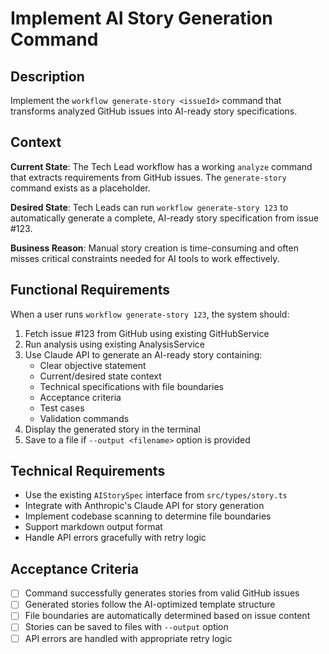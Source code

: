 # Implement AI Story Generation Command

## Description

Implement the `workflow generate-story <issueId>` command that transforms analyzed GitHub issues into AI-ready story specifications.

## Context

**Current State**: The Tech Lead workflow has a working `analyze` command that extracts requirements from GitHub issues. The `generate-story` command exists as a placeholder.

**Desired State**: Tech Leads can run `workflow generate-story 123` to automatically generate a complete, AI-ready story specification from issue #123.

**Business Reason**: Manual story creation is time-consuming and often misses critical constraints needed for AI tools to work effectively.

## Functional Requirements

When a user runs `workflow generate-story 123`, the system should:

1. Fetch issue #123 from GitHub using existing GitHubService
2. Run analysis using existing AnalysisService  
3. Use Claude API to generate an AI-ready story containing:
   - Clear objective statement
   - Current/desired state context
   - Technical specifications with file boundaries
   - Acceptance criteria
   - Test cases
   - Validation commands
4. Display the generated story in the terminal
5. Save to a file if `--output <filename>` option is provided

## Technical Requirements

- Use the existing `AIStorySpec` interface from `src/types/story.ts`
- Integrate with Anthropic's Claude API for story generation
- Implement codebase scanning to determine file boundaries
- Support markdown output format
- Handle API errors gracefully with retry logic

## Acceptance Criteria

- [ ] Command successfully generates stories from valid GitHub issues
- [ ] Generated stories follow the AI-optimized template structure
- [ ] File boundaries are automatically determined based on issue content
- [ ] Stories can be saved to files with `--output` option
- [ ] API errors are handled with appropriate retry logic
